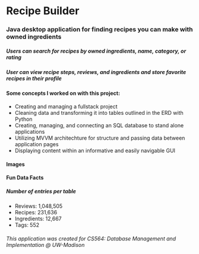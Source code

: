 <h1>Recipe Builder</h1>
<h3>Java desktop application for finding recipes you can make with owned ingredients</h3>
<h5>Users can search for recipes by owned ingredients, name, category, or rating</h5>
<h5>User can view recipe steps, reviews, and ingredients and store favorite recipes in their profile</h5>

<div>
  <h4>Some concepts I worked on with this project:</h4>
  <ul>
    <li>Creating and managing a fullstack project</li>
    <li>Cleaning data and transforming it into tables outlined in the ERD with Python</li>
    <li>Creating, managing, and connecting an SQL database to stand alone applications</li>
    <li>Utilizing MVVM architechture for structure and passing data between application pages</li>
    <li>Displaying content within an informative and easily navigable GUI</li>
  </ul>
</div>

<div>
  <h4>Images</h4>
</div>

<div>
  <h4>Fun Data Facts</h4>
  <h5>Number of entries per table</h5>
  <ul>
    <li>Reviews: 1,048,505</li>
    <li>Recipes: 231,636</li>
    <li>Ingredients: 12,667</li>
    <li>Tags: 552</li>
  </ul>
</div>

<h6>This application was created for CS564: Database Management and Implementation @ UW-Madison</h6>
